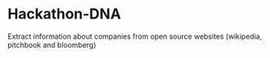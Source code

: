 # Hackathon-DNA

Extract information about companies from open source websites (wikipedia, pitchbook and bloomberg)
